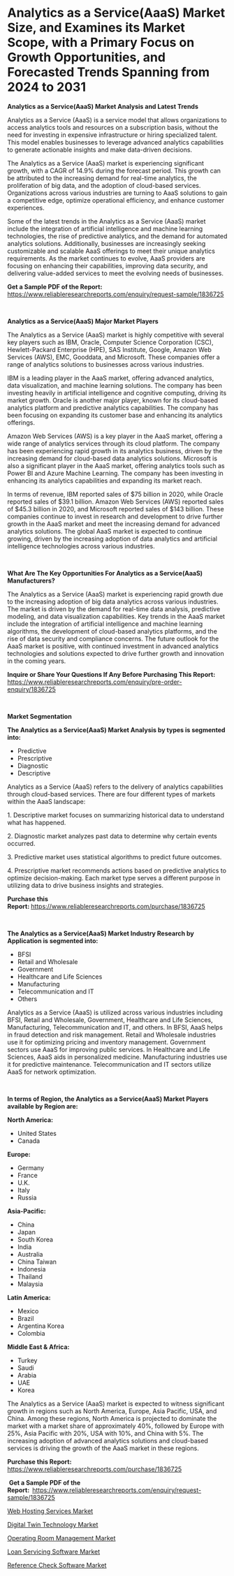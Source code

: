 <p><h1>Analytics as a Service(AaaS) Market Size, and Examines its Market Scope, with a Primary Focus on Growth Opportunities, and Forecasted Trends Spanning from 2024 to 2031</h1></p><p><strong>Analytics as a Service(AaaS) Market Analysis and Latest Trends</strong></p>
<p><p>Analytics as a Service (AaaS) is a service model that allows organizations to access analytics tools and resources on a subscription basis, without the need for investing in expensive infrastructure or hiring specialized talent. This model enables businesses to leverage advanced analytics capabilities to generate actionable insights and make data-driven decisions.</p><p>The Analytics as a Service (AaaS) market is experiencing significant growth, with a CAGR of 14.9% during the forecast period. This growth can be attributed to the increasing demand for real-time analytics, the proliferation of big data, and the adoption of cloud-based services. Organizations across various industries are turning to AaaS solutions to gain a competitive edge, optimize operational efficiency, and enhance customer experiences.</p><p>Some of the latest trends in the Analytics as a Service (AaaS) market include the integration of artificial intelligence and machine learning technologies, the rise of predictive analytics, and the demand for automated analytics solutions. Additionally, businesses are increasingly seeking customizable and scalable AaaS offerings to meet their unique analytics requirements. As the market continues to evolve, AaaS providers are focusing on enhancing their capabilities, improving data security, and delivering value-added services to meet the evolving needs of businesses.</p></p>
<p><strong>Get a Sample PDF of the Report:&nbsp;</strong> <a href="https://www.reliableresearchreports.com/enquiry/request-sample/1836725">https://www.reliableresearchreports.com/enquiry/request-sample/1836725</a></p>
<p>&nbsp;</p>
<p><strong>Analytics as a Service(AaaS) Major Market Players</strong></p>
<p><p>The Analytics as a Service (AaaS) market is highly competitive with several key players such as IBM, Oracle, Computer Science Corporation (CSC), Hewlett-Packard Enterprise (HPE), SAS Institute, Google, Amazon Web Services (AWS), EMC, Gooddata, and Microsoft. These companies offer a range of analytics solutions to businesses across various industries.</p><p>IBM is a leading player in the AaaS market, offering advanced analytics, data visualization, and machine learning solutions. The company has been investing heavily in artificial intelligence and cognitive computing, driving its market growth. Oracle is another major player, known for its cloud-based analytics platform and predictive analytics capabilities. The company has been focusing on expanding its customer base and enhancing its analytics offerings.</p><p>Amazon Web Services (AWS) is a key player in the AaaS market, offering a wide range of analytics services through its cloud platform. The company has been experiencing rapid growth in its analytics business, driven by the increasing demand for cloud-based data analytics solutions. Microsoft is also a significant player in the AaaS market, offering analytics tools such as Power BI and Azure Machine Learning. The company has been investing in enhancing its analytics capabilities and expanding its market reach.</p><p>In terms of revenue, IBM reported sales of $75 billion in 2020, while Oracle reported sales of $39.1 billion. Amazon Web Services (AWS) reported sales of $45.3 billion in 2020, and Microsoft reported sales of $143 billion. These companies continue to invest in research and development to drive further growth in the AaaS market and meet the increasing demand for advanced analytics solutions. The global AaaS market is expected to continue growing, driven by the increasing adoption of data analytics and artificial intelligence technologies across various industries.</p></p>
<p>&nbsp;</p>
<p><strong>What Are The Key Opportunities For Analytics as a Service(AaaS) Manufacturers?</strong></p>
<p><p>The Analytics as a Service (AaaS) market is experiencing rapid growth due to the increasing adoption of big data analytics across various industries. The market is driven by the demand for real-time data analysis, predictive modeling, and data visualization capabilities. Key trends in the AaaS market include the integration of artificial intelligence and machine learning algorithms, the development of cloud-based analytics platforms, and the rise of data security and compliance concerns. The future outlook for the AaaS market is positive, with continued investment in advanced analytics technologies and solutions expected to drive further growth and innovation in the coming years.</p></p>
<p><strong>Inquire or Share Your Questions If Any Before Purchasing This Report:</strong> <a href="https://www.reliableresearchreports.com/enquiry/pre-order-enquiry/1836725">https://www.reliableresearchreports.com/enquiry/pre-order-enquiry/1836725</a></p>
<p>&nbsp;</p>
<p><strong>Market Segmentation</strong></p>
<p><strong>The Analytics as a Service(AaaS) Market Analysis by types is segmented into:</strong></p>
<p><ul><li>Predictive</li><li>Prescriptive</li><li>Diagnostic</li><li>Descriptive</li></ul></p>
<p><p>Analytics as a Service (AaaS) refers to the delivery of analytics capabilities through cloud-based services. There are four different types of markets within the AaaS landscape: </p><p>1. Descriptive market focuses on summarizing historical data to understand what has happened.</p><p>2. Diagnostic market analyzes past data to determine why certain events occurred.</p><p>3. Predictive market uses statistical algorithms to predict future outcomes.</p><p>4. Prescriptive market recommends actions based on predictive analytics to optimize decision-making. Each market type serves a different purpose in utilizing data to drive business insights and strategies.</p></p>
<p><strong>Purchase this Report:&nbsp;</strong><a href="https://www.reliableresearchreports.com/purchase/1836725">https://www.reliableresearchreports.com/purchase/1836725</a></p>
<p>&nbsp;</p>
<p><strong>The Analytics as a Service(AaaS) Market Industry Research by Application is segmented into:</strong></p>
<p><ul><li>BFSI</li><li>Retail and Wholesale</li><li>Government</li><li>Healthcare and Life Sciences</li><li>Manufacturing</li><li>Telecommunication and IT</li><li>Others</li></ul></p>
<p><p>Analytics as a Service (AaaS) is utilized across various industries including BFSI, Retail and Wholesale, Government, Healthcare and Life Sciences, Manufacturing, Telecommunication and IT, and others. In BFSI, AaaS helps in fraud detection and risk management. Retail and Wholesale industries use it for optimizing pricing and inventory management. Government sectors use AaaS for improving public services. In Healthcare and Life Sciences, AaaS aids in personalized medicine. Manufacturing industries use it for predictive maintenance. Telecommunication and IT sectors utilize AaaS for network optimization.</p></p>
<p>&nbsp;</p>
<p><strong>In terms of Region, the Analytics as a Service(AaaS) Market Players available by Region are:</strong></p>
<p>
    <p> <strong> North America: </strong>
        <ul>
            <li>United States</li>
            <li>Canada</li>
        </ul>
        </p> 
    <p> <strong> Europe: </strong>
        <ul>
            <li>Germany</li>
            <li>France</li>
            <li>U.K.</li>
            <li>Italy</li>
            <li>Russia</li>
        </ul>
        </p> 
    <p> <strong> Asia-Pacific: </strong>
        <ul>
            <li>China</li>
            <li>Japan</li>
            <li>South Korea</li>
            <li>India</li>
            <li>Australia</li>
            <li>China Taiwan</li>
            <li>Indonesia</li>
            <li>Thailand</li>
            <li>Malaysia</li>
        </ul>
        </p> 
    <p> <strong> Latin America: </strong>
        <ul>
            <li>Mexico</li>
            <li>Brazil</li>
            <li>Argentina Korea</li>
            <li>Colombia</li>
        </ul>
        </p> 
    <p> <strong> Middle East & Africa: </strong>
        <ul>
            <li>Turkey</li>
            <li>Saudi</li>
            <li>Arabia</li>
            <li>UAE</li>
            <li>Korea</li>
        </ul>
    </p>
    </p>
<p><p>The Analytics as a Service (AaaS) market is expected to witness significant growth in regions such as North America, Europe, Asia Pacific, USA, and China. Among these regions, North America is projected to dominate the market with a market share of approximately 40%, followed by Europe with 25%, Asia Pacific with 20%, USA with 10%, and China with 5%. The increasing adoption of advanced analytics solutions and cloud-based services is driving the growth of the AaaS market in these regions.</p></p>
<p><strong>Purchase this Report: </strong><a href="https://www.reliableresearchreports.com/purchase/1836725">https://www.reliableresearchreports.com/purchase/1836725</a></p>
<p>&nbsp;<strong>Get a Sample PDF of the Report:&nbsp;&nbsp;</strong><a href="https://www.reliableresearchreports.com/enquiry/request-sample/1836725">https://www.reliableresearchreports.com/enquiry/request-sample/1836725</a></p>
<p><strong></strong></p>
<p><p><a href="https://medium.com/@pauladams6h/web-hosting-services-market-size-and-market-trends-complete-industry-overview-2024-to-2031-ba232cbefaea">Web Hosting Services Market</a></p><p><a href="https://medium.com/@tommiesmith8654/digital-twin-technology-market-size-market-outlook-and-market-forecast-2024-to-2031-1e74b25a26e3">Digital Twin Technology Market</a></p><p><a href="https://medium.com/@tommiesmith8654/analyzing-operating-room-management-market-global-industry-perspective-and-forecast-2024-to-2031-757ebc6d3151">Operating Room Management Market</a></p><p><a href="https://medium.com/@olenwuckert56/analyzing-loan-servicing-software-market-global-industry-perspective-and-forecast-2024-to-2031-1cbf4301199f">Loan Servicing Software Market</a></p><p><a href="https://medium.com/@olenwuckert56/analyzing-reference-check-software-market-global-industry-perspective-and-forecast-2024-to-2031-db4ef304e182">Reference Check Software Market</a></p></p>